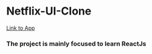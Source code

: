 # Netflix-UI-Clone

[Link to App](https://netflix-clone-by-raunak.up.railway.app/signup)

### The project is mainly focused to learn ReactJs 